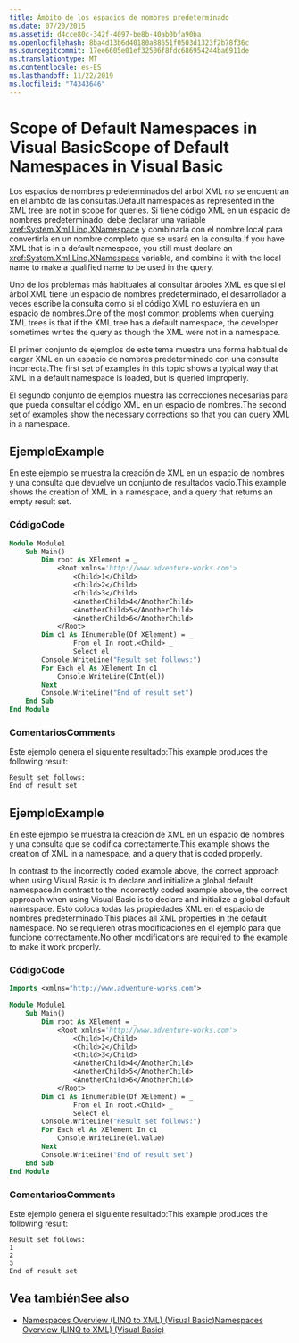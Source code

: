 ```yaml
---
title: Ámbito de los espacios de nombres predeterminado
ms.date: 07/20/2015
ms.assetid: d4cce80c-342f-4097-be8b-40ab0bfa90ba
ms.openlocfilehash: 8ba4d13b6d40180a88651f0503d1323f2b78f36c
ms.sourcegitcommit: 17ee6605e01ef32506f8fdc686954244ba6911de
ms.translationtype: MT
ms.contentlocale: es-ES
ms.lasthandoff: 11/22/2019
ms.locfileid: "74343646"
---
```

# <a name="scope-of-default-namespaces-in-visual-basic"></a><span data-ttu-id="5432e-102">Scope of Default Namespaces in Visual Basic</span><span class="sxs-lookup"><span data-stu-id="5432e-102">Scope of Default Namespaces in Visual Basic</span></span>
<span data-ttu-id="5432e-103">Los espacios de nombres predeterminados del árbol XML no se encuentran en el ámbito de las consultas.</span><span class="sxs-lookup"><span data-stu-id="5432e-103">Default namespaces as represented in the XML tree are not in scope for queries.</span></span> <span data-ttu-id="5432e-104">Si tiene código XML en un espacio de nombres predeterminado, debe declarar una variable <xref:System.Xml.Linq.XNamespace> y combinarla con el nombre local para convertirla en un nombre completo que se usará en la consulta.</span><span class="sxs-lookup"><span data-stu-id="5432e-104">If you have XML that is in a default namespace, you still must declare an <xref:System.Xml.Linq.XNamespace> variable, and combine it with the local name to make a qualified name to be used in the query.</span></span>  
  
 <span data-ttu-id="5432e-105">Uno de los problemas más habituales al consultar árboles XML es que si el árbol XML tiene un espacio de nombres predeterminado, el desarrollador a veces escribe la consulta como si el código XML no estuviera en un espacio de nombres.</span><span class="sxs-lookup"><span data-stu-id="5432e-105">One of the most common problems when querying XML trees is that if the XML tree has a default namespace, the developer sometimes writes the query as though the XML were not in a namespace.</span></span>  
  
 <span data-ttu-id="5432e-106">El primer conjunto de ejemplos de este tema muestra una forma habitual de cargar XML en un espacio de nombres predeterminado con una consulta incorrecta.</span><span class="sxs-lookup"><span data-stu-id="5432e-106">The first set of examples in this topic shows a typical way that XML in a default namespace is loaded, but is queried improperly.</span></span>  
  
 <span data-ttu-id="5432e-107">El segundo conjunto de ejemplos muestra las correcciones necesarias para que pueda consultar el código XML en un espacio de nombres.</span><span class="sxs-lookup"><span data-stu-id="5432e-107">The second set of examples show the necessary corrections so that you can query XML in a namespace.</span></span>  
  
## <a name="example"></a><span data-ttu-id="5432e-108">Ejemplo</span><span class="sxs-lookup"><span data-stu-id="5432e-108">Example</span></span>  
 <span data-ttu-id="5432e-109">En este ejemplo se muestra la creación de XML en un espacio de nombres y una consulta que devuelve un conjunto de resultados vacío.</span><span class="sxs-lookup"><span data-stu-id="5432e-109">This example shows the creation of XML in a namespace, and a query that returns an empty result set.</span></span>  
  
### <a name="code"></a><span data-ttu-id="5432e-110">Código</span><span class="sxs-lookup"><span data-stu-id="5432e-110">Code</span></span>  
  
```vb  
Module Module1  
    Sub Main()  
        Dim root As XElement = _  
            <Root xmlns='http://www.adventure-works.com'>  
                <Child>1</Child>  
                <Child>2</Child>  
                <Child>3</Child>  
                <AnotherChild>4</AnotherChild>  
                <AnotherChild>5</AnotherChild>  
                <AnotherChild>6</AnotherChild>  
            </Root>  
        Dim c1 As IEnumerable(Of XElement) = _  
                From el In root.<Child> _  
                Select el  
        Console.WriteLine("Result set follows:")  
        For Each el As XElement In c1  
            Console.WriteLine(CInt(el))  
        Next  
        Console.WriteLine("End of result set")  
    End Sub  
End Module  
```  
  
### <a name="comments"></a><span data-ttu-id="5432e-111">Comentarios</span><span class="sxs-lookup"><span data-stu-id="5432e-111">Comments</span></span>  
 <span data-ttu-id="5432e-112">Este ejemplo genera el siguiente resultado:</span><span class="sxs-lookup"><span data-stu-id="5432e-112">This example produces the following result:</span></span>  
  
```console  
Result set follows:  
End of result set  
```  
  
## <a name="example"></a><span data-ttu-id="5432e-113">Ejemplo</span><span class="sxs-lookup"><span data-stu-id="5432e-113">Example</span></span>  
 <span data-ttu-id="5432e-114">En este ejemplo se muestra la creación de XML en un espacio de nombres y una consulta que se codifica correctamente.</span><span class="sxs-lookup"><span data-stu-id="5432e-114">This example shows the creation of XML in a namespace, and a query that is coded properly.</span></span>  
  
 <span data-ttu-id="5432e-115">In contrast to the incorrectly coded example above, the correct approach when using Visual Basic is to declare and initialize a global default namespace.</span><span class="sxs-lookup"><span data-stu-id="5432e-115">In contrast to the incorrectly coded example above, the correct approach when using Visual Basic is to declare and initialize a global default namespace.</span></span> <span data-ttu-id="5432e-116">Esto coloca todas las propiedades XML en el espacio de nombres predeterminado.</span><span class="sxs-lookup"><span data-stu-id="5432e-116">This places all XML properties in the default namespace.</span></span> <span data-ttu-id="5432e-117">No se requieren otras modificaciones en el ejemplo para que funcione correctamente.</span><span class="sxs-lookup"><span data-stu-id="5432e-117">No other modifications are required to the example to make it work properly.</span></span>  
  
### <a name="code"></a><span data-ttu-id="5432e-118">Código</span><span class="sxs-lookup"><span data-stu-id="5432e-118">Code</span></span>  
  
```vb  
Imports <xmlns="http://www.adventure-works.com">  
  
Module Module1  
    Sub Main()  
        Dim root As XElement = _  
            <Root xmlns='http://www.adventure-works.com'>  
                <Child>1</Child>  
                <Child>2</Child>  
                <Child>3</Child>  
                <AnotherChild>4</AnotherChild>  
                <AnotherChild>5</AnotherChild>  
                <AnotherChild>6</AnotherChild>  
            </Root>  
        Dim c1 As IEnumerable(Of XElement) = _  
                From el In root.<Child> _  
                Select el  
        Console.WriteLine("Result set follows:")  
        For Each el As XElement In c1  
            Console.WriteLine(el.Value)  
        Next  
        Console.WriteLine("End of result set")  
    End Sub  
End Module  
```  
  
### <a name="comments"></a><span data-ttu-id="5432e-119">Comentarios</span><span class="sxs-lookup"><span data-stu-id="5432e-119">Comments</span></span>  
 <span data-ttu-id="5432e-120">Este ejemplo genera el siguiente resultado:</span><span class="sxs-lookup"><span data-stu-id="5432e-120">This example produces the following result:</span></span>  
  
```console  
Result set follows:  
1  
2  
3  
End of result set  
```  
  
## <a name="see-also"></a><span data-ttu-id="5432e-121">Vea también</span><span class="sxs-lookup"><span data-stu-id="5432e-121">See also</span></span>

- [<span data-ttu-id="5432e-122">Namespaces Overview (LINQ to XML) (Visual Basic)</span><span class="sxs-lookup"><span data-stu-id="5432e-122">Namespaces Overview (LINQ to XML) (Visual Basic)</span></span>](namespaces-overview-linq-to-xml.md)
